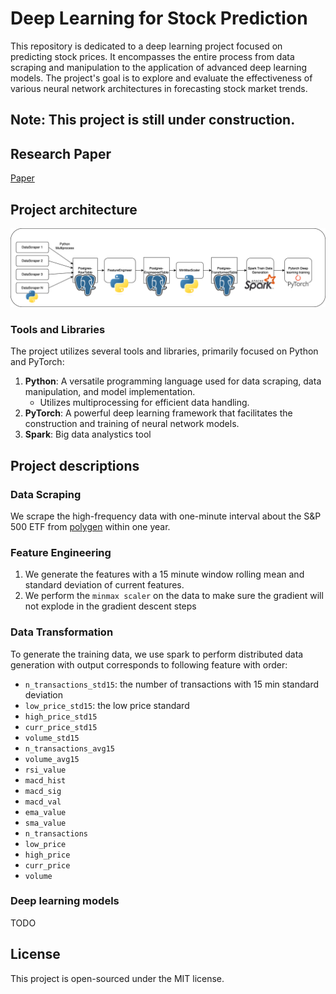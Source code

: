 # Deep Learning for Stock Prediction

This repository is dedicated to a deep learning project focused on predicting stock prices. It encompasses the entire process from data scraping and manipulation to the application of advanced deep learning models. The project's goal is to explore and evaluate the effectiveness of various neural network architectures in forecasting stock market trends.

## Note: This project is still under construction. 

## Research Paper 

[Paper](./paper.pdf)

## Project architecture

![](./readme_resource/dl-stock.png)

### Tools and Libraries

The project utilizes several tools and libraries, primarily focused on Python and PyTorch:

1. **Python**: A versatile programming language used for data scraping, data manipulation, and model implementation.
   - Utilizes multiprocessing for efficient data handling.
2. **PyTorch**: A powerful deep learning framework that facilitates the construction and training of neural network models.
3. **Spark**: Big data analystics tool

## Project descriptions 

### Data Scraping

We scrape the high-frequency data with one-minute interval about the S&P 500 ETF from [polygen](https://polygon.io/) within one year. 

### Feature Engineering

1. We generate the features with a $15$ minute window rolling mean and standard deviation of current features.
2. We perform the `minmax scaler` on the data to make sure the gradient will not explode in the gradient descent steps

### Data Transformation

To generate the training data, we use spark to perform distributed data generation with output corresponds to following feature with order:

* `n_transactions_std15`: the number of transactions with 15 min standard deviation
* `low_price_std15`: the low price standard 
* `high_price_std15`
* `curr_price_std15`
* `volume_std15`
* `n_transactions_avg15`
* `volume_avg15`
* `rsi_value`
* `macd_hist`
* `macd_sig`
* `macd_val`
* `ema_value`
* `sma_value`
* `n_transactions`
* `low_price`
* `high_price`
* `curr_price`
* `volume`

### Deep learning models 

TODO



## License

This project is open-sourced under the MIT license.
